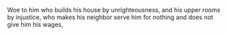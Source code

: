 Woe to him who builds his house by unrighteousness, and his upper rooms by injustice, who makes his neighbor serve him for nothing and does not give him his wages,

